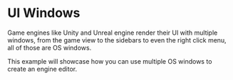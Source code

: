 # UI Windows

Game engines like Unity and Unreal engine render their UI with multiple windows, from the game view to the sidebars to even the right click menu, all of those are OS windows.

This example will showcase how you can use multiple OS windows to create an engine editor.